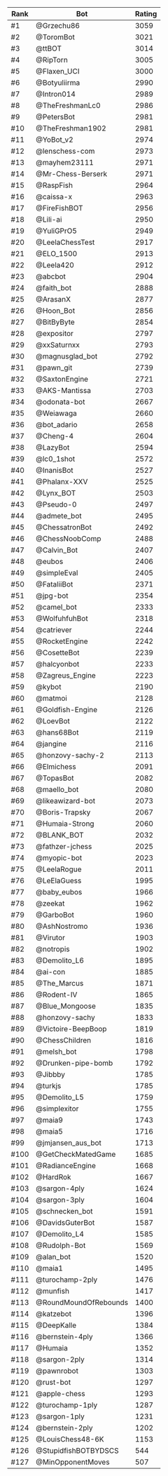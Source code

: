 Rank|Bot|Rating
---|---|---
#1|@Grzechu86|3059
#2|@ToromBot|3021
#3|@ttBOT|3014
#4|@RipTorn|3005
#5|@Flaxen_UCI|3000
#6|@Botyuliirma|2990
#7|@Intron014|2989
#8|@TheFreshmanLc0|2986
#9|@PetersBot|2981
#10|@TheFreshman1902|2981
#11|@YoBot_v2|2974
#12|@lenschess-com|2973
#13|@mayhem23111|2971
#14|@Mr-Chess-Berserk|2971
#15|@RaspFish|2964
#16|@caissa-x|2963
#17|@FireFishBOT|2956
#18|@Lili-ai|2950
#19|@YuliGPrO5|2949
#20|@LeelaChessTest|2917
#21|@ELO_1500|2913
#22|@Leela420|2912
#23|@abcbot|2904
#24|@faith_bot|2888
#25|@ArasanX|2877
#26|@Hoon_Bot|2856
#27|@BitByByte|2854
#28|@expositor|2797
#29|@xxSaturnxx|2793
#30|@magnusglad_bot|2792
#31|@pawn_git|2739
#32|@SaxtonEngine|2721
#33|@AKS-Mantissa|2703
#34|@odonata-bot|2667
#35|@Weiawaga|2660
#36|@bot_adario|2658
#37|@Cheng-4|2604
#38|@LazyBot|2594
#39|@lc0_1shot|2572
#40|@InanisBot|2527
#41|@Phalanx-XXV|2525
#42|@Lynx_BOT|2503
#43|@Pseudo-0|2497
#44|@admete_bot|2495
#45|@ChessatronBot|2492
#46|@ChessNoobComp|2488
#47|@Calvin_Bot|2407
#48|@eubos|2406
#49|@simpleEval|2405
#50|@FataliiBot|2371
#51|@jpg-bot|2354
#52|@camel_bot|2333
#53|@WolfuhfuhBot|2318
#54|@catriever|2244
#55|@RocketEngine|2242
#56|@CosetteBot|2239
#57|@halcyonbot|2233
#58|@Zagreus_Engine|2223
#59|@kybot|2190
#60|@matmoi|2128
#61|@Goldfish-Engine|2126
#62|@LoevBot|2122
#63|@hans68Bot|2119
#64|@jangine|2116
#65|@honzovy-sachy-2|2113
#66|@Elmichess|2091
#67|@TopasBot|2082
#68|@maello_bot|2080
#69|@likeawizard-bot|2073
#70|@Boris-Trapsky|2067
#71|@Humaia-Strong|2060
#72|@BLANK_BOT|2032
#73|@fathzer-jchess|2025
#74|@myopic-bot|2023
#75|@LeelaRogue|2011
#76|@LeElaGuess|1995
#77|@baby_eubos|1966
#78|@zeekat|1962
#79|@GarboBot|1960
#80|@AshNostromo|1936
#81|@Virutor|1903
#82|@notropis|1902
#83|@Demolito_L6|1895
#84|@ai-con|1885
#85|@The_Marcus|1871
#86|@Rodent-IV|1865
#87|@Blue_Mongoose|1835
#88|@honzovy-sachy|1833
#89|@Victoire-BeepBoop|1819
#90|@ChessChildren|1816
#91|@melsh_bot|1798
#92|@Drunken-pipe-bomb|1792
#93|@Jibbby|1785
#94|@turkjs|1785
#95|@Demolito_L5|1759
#96|@simplexitor|1755
#97|@maia9|1743
#98|@maia5|1716
#99|@jmjansen_aus_bot|1713
#100|@GetCheckMatedGame|1685
#101|@RadianceEngine|1668
#102|@HardRok|1667
#103|@sargon-4ply|1624
#104|@sargon-3ply|1604
#105|@schnecken_bot|1591
#106|@DavidsGuterBot|1587
#107|@Demolito_L4|1585
#108|@Rudolph-Bot|1569
#109|@alan_bot|1520
#110|@maia1|1495
#111|@turochamp-2ply|1476
#112|@munfish|1417
#113|@RoundMoundOfRebounds|1400
#114|@katzebot|1396
#115|@DeepKalle|1384
#116|@bernstein-4ply|1366
#117|@Humaia|1352
#118|@sargon-2ply|1314
#119|@pawnrobot|1303
#120|@rust-bot|1297
#121|@apple-chess|1293
#122|@turochamp-1ply|1287
#123|@sargon-1ply|1231
#124|@bernstein-2ply|1202
#125|@LouisChess48-6K|1153
#126|@StupidfishBOTBYDSCS|544
#127|@MinOpponentMoves|507

